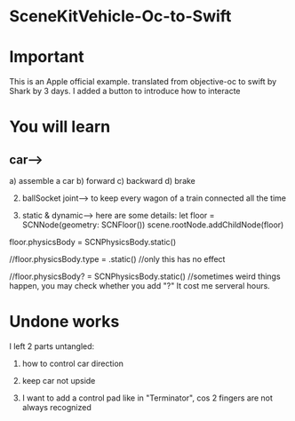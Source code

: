 # SceneKitVehicle-Oc-to-Swift

# Important
This is an Apple official example.
translated from objective-oc to swift by Shark by 3 days.
I added a button to introduce how to interacte


# You will learn
## car-->
a) assemble a car 
b) forward
c) backward
d) brake

2) ballSocket joint-->
to keep every wagon of a train connected all the time 

3) static & dynamic-->
here are some details:
let floor = SCNNode(geometry: SCNFloor())
scene.rootNode.addChildNode(floor)

floor.physicsBody = SCNPhysicsBody.static()

//floor.physicsBody.type = .static() //only this has no effect

//floor.physicsBody? = SCNPhysicsBody.static() //sometimes weird things happen, you may check whether you add "?" It cost me serveral hours.



# Undone works
I left 2 parts untangled:
1) how to control car direction
2) keep car not upside

3) I want to add a control pad like in "Terminator", cos 2 fingers are not always recognized


